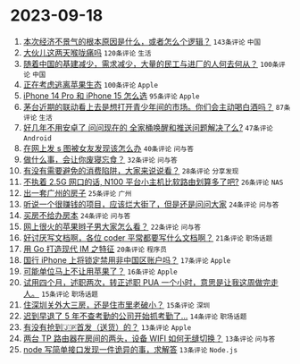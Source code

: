 # 2023-09-18

1. [本次经济不景气的根本原因是什么，或者怎么个逻辑？](https://www.v2ex.com/t/974782) `143条评论` `中国`
1. [大伙儿这两天喉咙痛吗](https://www.v2ex.com/t/974726) `120条评论` `生活`
1. [随着中国的基建减少，需求减少，大量的民工与进厂的人何去何从？](https://www.v2ex.com/t/974711) `100条评论` `中国`
1. [正在考虑逃离苹果生态](https://www.v2ex.com/t/974836) `100条评论` `Apple`
1. [iPhone 14 Pro 和 iPhone 15 怎么选](https://www.v2ex.com/t/974702) `95条评论` `Apple`
1. [茅台近期的联动看上去是想打开青少年间的市场。你们会主动喝白酒吗？](https://www.v2ex.com/t/974760) `87条评论` `生活`
1. [好几年不用安卓了 问问现在的 全家桶唤醒和推送问题解决了么?](https://www.v2ex.com/t/974701) `47条评论` `Android`
1. [在网上发 s 图被女友发现该怎么办](https://www.v2ex.com/t/974708) `40条评论` `问与答`
1. [做什么事，会让你废寝忘食？](https://www.v2ex.com/t/974831) `32条评论` `问与答`
1. [有没有需要避免的消费陷阱，大家来说说看？](https://www.v2ex.com/t/974854) `28条评论` `分享发现`
1. [不执着 2.5G 网口的话, N100 平台小主机比软路由划算多了吧?](https://www.v2ex.com/t/974716) `26条评论` `NAS`
1. [出一套广州的房子](https://www.v2ex.com/t/974799) `25条评论` `广州`
1. [听说一个很赚钱的项目，应该烂大街了，但是还是问问大家](https://www.v2ex.com/t/974823) `24条评论` `问与答`
1. [买房不给办房本](https://www.v2ex.com/t/974756) `24条评论` `问与答`
1. [网上很火的苹果辫子男大家怎么看？](https://www.v2ex.com/t/974772) `22条评论` `问与答`
1. [好讨厌写文档啊，各位 coder 平常都要写什么文档啊？](https://www.v2ex.com/t/974698) `21条评论` `职场话题`
1. [用 Go 打造现代 IM 之特征](https://www.v2ex.com/t/974777) `20条评论` `程序员`
1. [国行 iPhone 上将锁定禁用非中国区账户吗？](https://www.v2ex.com/t/974821) `17条评论` `Apple`
1. [可能单位马上不让用苹果了？](https://www.v2ex.com/t/974835) `16条评论` `Apple`
1. [试用四个月，述职两次，转正述职 PUA 一个小时，意思是让我这周做完走人。](https://www.v2ex.com/t/974751) `15条评论` `职场话题`
1. [住深圳关外大三房，还是住市里老破小？](https://www.v2ex.com/t/974710) `15条评论` `深圳`
1. [迟到早退了 5 年不查考勤的公司开始抓考勤了…](https://www.v2ex.com/t/974804) `14条评论` `职场话题`
1. [有没有抢到🇯🇵首发（送货）的？](https://www.v2ex.com/t/974770) `13条评论` `Apple`
1. [两台 TP 路由器在房间的两头，设备 WIFI 如何无缝切换？](https://www.v2ex.com/t/974752) `13条评论` `问与答`
1. [node 写简单接口发现一件诡异的事，求解答](https://www.v2ex.com/t/974746) `13条评论` `Node.js`
